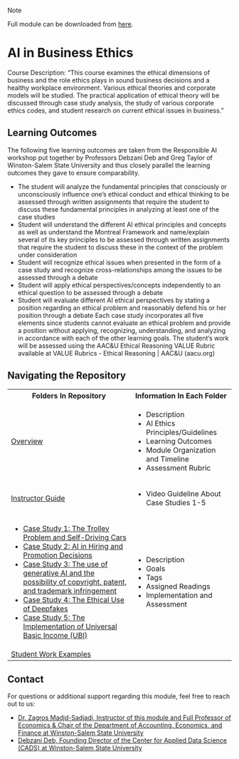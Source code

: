 > [!NOTE]
> Full module can be downloaded from [here](https://github.com/CADS-WSSU/WSSU-AI-Ethics-Modules/blob/main/AI%20in%20Business%20Ethics/AI%20in%20Business%20Ethics%20Module.pdf). 
# AI in Business Ethics
Course Description: “This course examines the ethical dimensions of business and the role ethics plays in sound business decisions and a healthy workplace environment. Various ethical theories and corporate models will be studied. The practical application of ethical theory will be discussed through case study analysis, the study of various corporate ethics codes, and student research on current ethical issues in business.”

## Learning Outcomes
The following five learning outcomes are taken from the Responsible AI workshop put together by Professors Debzani Deb and Greg Taylor of Winston-Salem State University and thus closely parallel the learning outcomes they gave to ensure comparability.
* The student will analyze the fundamental principles that consciously or unconsciously influence one’s ethical conduct and ethical thinking to be assessed through written assignments that require the student to discuss these fundamental principles in analyzing at least one of the case studies
* Student will understand the different AI ethical principles and concepts as well as understand the Montreal Framework and name/explain several of its key principles to be assessed through written assignments that require the student to discuss these in the context of the problem under consideration
* Student will recognize ethical issues when presented in the form of a case study and recognize cross-relationships among the issues to be assessed through a debate
* Student will apply ethical perspectives/concepts independently to an ethical question to be assessed through a debate
* Student will evaluate different AI ethical perspectives by stating a position regarding an ethical problem and reasonably defend his or her position through a debate
Each case study incorporates all five elements since students cannot evaluate an ethical problem and provide a position without applying, recognizing, understanding, and analyzing in accordance with each of the other learning goals.  The student’s work will be assessed using the AAC&U Ethical Reasoning VALUE Rubric available at VALUE Rubrics - Ethical Reasoning | AAC&U (aacu.org)


## Navigating the Repository
<table>
  <tbody>
    <tr>
      <th>Folders In Repository</th>
      <th>Information In Each Folder</th>
    </tr>
    <tr>
      <td><a href="https://github.com/CADS-WSSU/WSSU-AI-Ethics-Modules/blob/main/AI%20in%20Business%20Ethics/Overview">Overview</a></td>
      <td>
        <ul>
          <li>Description</li>
          <li>AI Ethics Principles/Guidelines</li>
          <li>Learning Outcomes</li>
          <li>Module Organization and Timeline</li>
          <li>Assessment Rubric</li>
        </ul>
      </td>
    </tr>
    <tr>
      <td><a href="https://github.com/CADS-WSSU/WSSU-AI-Ethics-Modules/tree/main/AI%20in%20Business%20Ethics/Instructor%20Guide">Instructor Guide</a></td>
      <td>
        <ul>
          <li>Video Guideline About Case Studies 1-5</li>
        </ul>
      </td>
    </tr>
    <tr>
      <td>
        <ul>
          <li><a href="https://github.com/CADS-WSSU/WSSU-AI-Ethics-Modules/blob/main/AI%20in%20Business%20Ethics/Case%20Studies%201-5/Case-Study-1.pdf">Case Study 1: The Trolley Problem and Self-Driving Cars </a></li>
          <li><a href="https://github.com/CADS-WSSU/WSSU-AI-Ethics-Modules/blob/main/AI%20in%20Business%20Ethics/Case%20Studies%201-5/Case-Study-2.pdf">Case Study 2: AI in Hiring and Promotion Decisions</a></li>
          <li><a href="https://github.com/CADS-WSSU/WSSU-AI-Ethics-Modules/blob/main/AI%20in%20Business%20Ethics/Case%20Studies%201-5/Case-Study-3.pdf">Case Study 3: The use of generative AI and the possibility of copyright, patent, and trademark infringement</a></li>
          <li><a href="https://github.com/CADS-WSSU/WSSU-AI-Ethics-Modules/blob/main/AI%20in%20Business%20Ethics/Case%20Studies%201-5/Case-Study-4.pdf">Case Study 4: The Ethical Use of Deepfakes</a></li>
          <li><a href="https://github.com/CADS-WSSU/WSSU-AI-Ethics-Modules/blob/main/AI%20in%20Business%20Ethics/Case%20Studies%201-5/Case-Study-5.pdf">Case Study 5: The Implementation of Universal Basic Income (UBI)</a></li>
        </ul>
      </td>
      <td>
        <ul>
          <li>Description</li>
          <li>Goals</li>
          <li>Tags</li>
          <li>Assigned Readings</li>
          <li>Implementation and Assessment</li>
        </ul>
      </td>
    </tr>
    <tr>
      <td><a href="https://github.com/CADS-WSSU/WSSU-AI-Ethics-Modules/tree/main/AI%20in%20Business%20Ethics/Student%20Work%20Examples">Student Work Examples</a></td>
      <td>
      </td>
    </tr>
  </tbody>
</table>

## Contact
For questions or additional support regarding this module, feel free to reach out to us:
* [Dr. Zagros Madjd-Sadjadi, Instructor of this module and Full Professor of Economics & Chair of the Department of Accounting, Economics, and Finance
at Winston-Salem State University](mailto:sadjadizm@wssu.edu)
* [Debzani Deb, Founding Director of the Center for Applied Data Science (CADS) at Winston-Salem State University](mailto:debd@wssu.edu)
